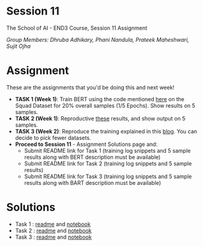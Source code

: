 # Session 11
The School of AI - END3 Course, Session 11 Assignment

*Group Members: Dhruba Adhikary, Phani Nandula, Prateek Maheshwari, Sujit Ojha*

# Assignment
These are the assignments that you'd be doing this and next week!

- **TASK 1 (Week 1)**: Train BERT using the code mentioned [here](https://drive.google.com/file/d/1Zp2_Uka8oGDYsSe5ELk-xz6wIX8OIkB7/view?usp=sharing) on the Squad Dataset for 20% overall samples (1/5 Epochs). Show results on 5 samples.   
- **TASK 2 (Week 1)**: Reproductive [these](https://mccormickml.com/2019/07/22/BERT-fine-tuning/) results, and show output on 5 samples.  
- **TASK 3 (Week 2)**: Reproduce the training explained in this [blog](https://towardsdatascience.com/bart-for-paraphrasing-with-simple-transformers-7c9ea3dfdd8c). You can decide to pick fewer datasets.   
- **Proceed to Session 11** - Assignment Solutions page and:
    - Submit README link for Task 1 (training log snippets and 5 sample results along with BERT description must be available)
    - Submit README link for Task 2 (training log snippets and 5 sample results)
    - Submit README link for Task 3 (training log snippets and 5 sample results along with BART description must be available)

# Solutions
- Task 1 : [readme](README_task1.md) and [notebook](BERT_Tutorial_How_To_Build_a_Question_Answering_Bot.ipynb)
- Task 2 : [readme](README_task2.md) and [notebook](BERT_Fine_Tuning_Sentence_Classification_v4.ipynb)
- Task 3 : [readme](README_task3.md) and [notebook](BART_paraphrasing.ipynb)
